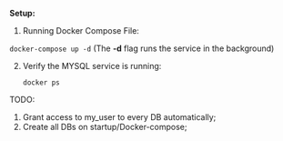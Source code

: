 **Setup:**

1. Running Docker Compose File:

```docker-compose up -d```
    (The **-d** flag runs the service in the background)

2. Verify the MYSQL service is running:

    ```docker ps```


TODO:
1. Grant access to my_user to every DB automatically;
2. Create all DBs on startup/Docker-compose;